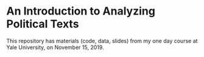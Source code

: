 # An Introduction to Analyzing Political Texts
This repository has materials (code, data, slides) from my one day course at Yale University, on November 15, 2019.

